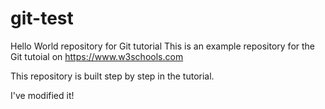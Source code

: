 # git-test
Hello World repository for Git tutorial
This is an example repository for the Git tutoial on https://www.w3schools.com

This repository is built step by step in the tutorial.

I've modified it!
